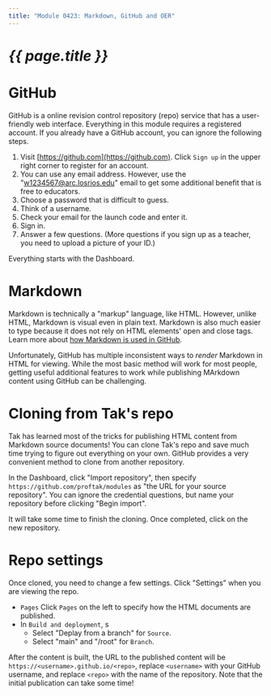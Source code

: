 ```yaml
---
title: "Module 0423: Markdown, GitHub and OER"
---
```


# _{{ page.title }}_

# GitHub

GitHub is a online revision control repository (repo) service that has a user-friendly web interface. Everything in this module requires a registered account. If you already have a GitHub account, you can ignore the following steps.

1. Visit [https://github.com](https://github.com). Click `Sign up` in the upper right corner to register for an account.
2. You can use any email address. However, use the "w1234567@arc.losrios.edu" email to get some additional benefit that is free to educators.
3. Choose a password that is difficult to guess.
4. Think of a username.
5. Check your email for the launch code and enter it.
6. Sign in.
7. Answer a few questions. (More questions if you sign up as a teacher, you need to upload a picture of your ID.)

Everything starts with the Dashboard.

# Markdown

Markdown is technically a "markup" language, like HTML. However, unlike HTML, Markdown is visual even in plain text. Markdown is also much easier to type because it does not rely on HTML elements' open and close tags. Learn more about [how Markdown is used in GitHub](https://docs.github.com/en/get-started/writing-on-github).

Unfortunately, GitHub has multiple inconsistent ways to *render* Markdown in HTML for viewing. While the most basic method will work for most people, getting useful additional features to work while publishing MArkdown content using GitHub can be challenging.

# Cloning from Tak's repo

Tak has learned most of the tricks for publishing HTML content from Markdown source documents! You can clone Tak's repo and save much time trying to figure out everything on your own. GitHub provides a very convenient method to clone from another repository. 

In the Dashboard, click "Import repository", then specify `https://github.com/proftak/modules` as "the URL for your source repository". You can ignore the credential questions, but name your repository before clicking "Begin import".

It will take some time to finish the cloning. Once completed, click on the new repository. 

# Repo settings

Once cloned, you need to change a few settings. Click "Settings" when you are viewing the repo.

* `Pages` Click `Pages` on the left to specify how the HTML documents are published.
* In `Build and deployment`, s
  * Select "Deplay from a branch" for `Source`.  
  * Select "main" and "/root" for `Branch`.
 
After the content is built, the URL to the published content will be `https://<username>.github.io/<repo>`, replace `<username>` with your GitHub username, and replace `<repo>` with the name of the repository. Note that the initial publication can take some time!




